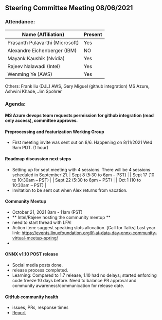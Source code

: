 ## Steering Committee Meeting 08/06/2021

### Attendance:

| Name (Affiliation)              | Present  |
| ------------------------------- | -------- |
| Prasanth Pulavarthi (Microsoft) |  Yes     |
| Alexandre Eichenberger (IBM)    |  NO      |
| Mayank Kaushik (Nvidia)         |  Yes     |
| Rajeev Nalawadi (Intel)         |  Yes     |
| Wenming Ye (AWS)                |  Yes     |

Others: Frank liu (DJL) AWS, Gary Miguel (github integration) MS Azure, Ashwini Khade, Jim Spohrer

### Agenda:
  #### MS Azure devops team requests permission for github integration (read only access), committee approves.
  
  #### Preprocessing and featurization Working Group
  - First meeting invite was sent out on 8/6.  Happening on 8/11/2021 Wed 9am PDT.  (1 hour)

  #### Roadmap discussion next steps
  - Setting up for sept meeting with 4 sessions.
    There will be 4 sessions scheduled in September’21.
   | Sept 8 (5:30 to 6pm – PST)      |
   | Sept 17 (10 to 10:30am – PST)   | 
   | Sept 22 (5:30 to 6pm – PST)     |
   | Oct 1 (10 to 10:30am – PST)     |
  - Invitation to be sent out when Alex returns from vacation.
    
  #### Community Meetup
  - October 21, 2021 8am - 11am (PST)
  - ** Intel/Rajeev hosting the community meetup **
  - need to start thread with LFAI
  - Action item: suggest speaking slots allocation. [Call for Talks] Last year link: https://events.linuxfoundation.org/lf-ai-data-day-onnx-community-virtual-meetup-spring/ 
  -
  #### ONNX v1.10 POST release
  - Social media posts done.
  - release process completed. 
  - Learning: Compared to 1.7 release, 1.10 had no delays; started enforcing code freeze 10 days before. Need to balance PR approval and community awareness/communication for release date.

  #### GitHub community health
  - issues, PRs, response times
  - [Report](https://insights.lfx.linuxfoundation.org/projects/lfai%2Fonnx/dashboard;subTab=technical;v=issue-management%2Fgithub-issues%2Ftiming?filter=%23%2Fdashboard%2FGitHub-Issues-Timing%3Fembed%3Dtrue%26_g%3D(filters:!(),refreshInterval:(pause:!t,value:0),time:(from:%27now-1y%27,to:%27now%27))&time=%7B%22from%22:%22now-1y%22,%22type%22:%22datemath%22,%22to%22:%22now%22%7D)
  
